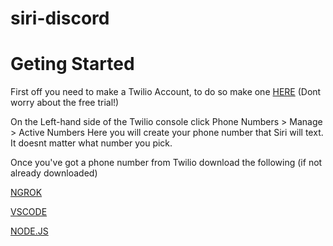 # siri-discord

# Geting Started

First off you need to make a Twilio Account, to do so make one [HERE](https://www.twilio.com/try-twilio) (Dont worry about the free trial!)

On the Left-hand side of the Twilio console click  Phone Numbers > Manage > Active Numbers 
Here you will create your phone number that Siri will text. It doesnt matter what number you pick.

Once you've got a phone number from Twilio download the following (if not already downloaded)

[NGROK](https://ngrok.com/)

[VSCODE](https://code.visualstudio.com/)

[NODE.JS](https://nodejs.org/en/)
